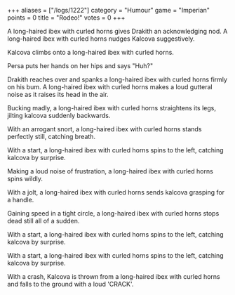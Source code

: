 +++
aliases = ["/logs/1222"]
category = "Humour"
game = "Imperian"
points = 0
title = "Rodeo!"
votes = 0
+++

A long-haired ibex with curled horns gives Drakith an acknowledging nod.
A long-haired ibex with curled horns nudges Kalcova suggestively.

Kalcova climbs onto a long-haired ibex with curled horns.

Persa puts her hands on her hips and says "Huh?"

Drakith reaches over and spanks a long-haired ibex with curled horns firmly on 
his bum.
A long-haired ibex with curled horns makes a loud gutteral noise as it raises 
its head in the air.

Bucking madly, a long-haired ibex with curled horns straightens its legs, 
jilting kalcova suddenly backwards.

With an arrogant snort, a long-haired ibex with curled horns stands perfectly 
still, catching breath.

With a start, a long-haired ibex with curled horns spins to the left, catching 
kalcova by surprise.

Making a loud noise of frustration, a long-haired ibex with curled horns spins 
wildly.

With a jolt, a long-haired ibex with curled horns sends kalcova grasping for a 
handle.

Gaining speed in a tight circle, a long-haired ibex with curled horns stops 
dead still all of a sudden.

With a start, a long-haired ibex with curled horns spins to the left, catching 
kalcova by surprise.

With a start, a long-haired ibex with curled horns spins to the left, catching 
kalcova by surprise.

With a crash, Kalcova is thrown from a long-haired ibex with curled horns and 
falls to the ground with a loud 'CRACK'.